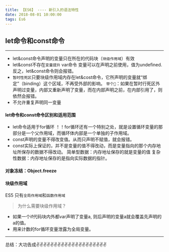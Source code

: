 ```yaml
---
title: 【ES6】 ---- 新引入的语法特性
date: 2018-08-01 10:00:00
tags: Es6
---
```

<meta name="referrer" content="no-referrer"/>

## let命令和const命令
----
* let&const命令声明的变量只在所在的代码块（`块级作用域`）有效
* let&const不存在`变量提升`
  var命令 变量可以在声明之前使用，值为undefined.
  反之，let&const命令则会报错。
* `暂时性死区`只要块级作用域内存在let&cost命令，它所声明的变量就“绑定”（binding）这个区域，不再受外部的影响。
`举个🌰`：如果在暂时行死区外声明过变量，内部又重新声明了变量，而在内部声明之前，在内部引用了，则依然会报错。
* 不允许重复声明同一变量
#### let命令和const命令区别和适用范围
* let命令适用于for循环
！！for循环还有一个特别之处，就是设置循环变量的那部分是一个父作用域，而循环体内部是一个单独的子作用域。
* const声明的变量不得改变值。从而只声明不赋值，就会报错。
* const实际上保证的，并不是变量的值不得改动，而是变量指向的那个内存地址所保存的数据不得改动。
  简单型数据：内存地址保存的就是变量的值
  复杂性数据：内存地址保存的是指向实际数据的指针。
#### 对象冻结：Object.freeze
#### 块级作用域
ES5 只有`全局作用域`和`函数作用域`
> 为什么需要块级作用域？

* 如果一个if代码块内外都var声明了变量a, 则后声明的变量a就会覆盖先声明的a的值。
* 用来计数的for循环变量泄露为全局变量。





----
总结：大功告成✌️✌️✌️✌️✌️✌️✌️✌️✌️✌️✌️✌️✌️✌️✌️✌️✌️✌️✌️✌️
